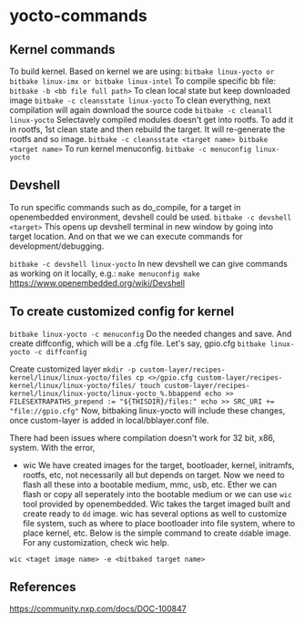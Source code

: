 # yocto-commands

## Kernel commands

To build kernel. Based on kernel we are using:
`
bitbake linux-yocto
or
bitbake linux-imx
or
bitbake linux-intel
`
To compile specific bb file:
`
bitbake -b <bb file full path>
`
To clean local state but keep downloaded image
`
bitbake -c cleansstate linux-yocto
`
To clean everything, next compilation will again download the source code
`
bitbake -c cleanall linux-yocto
`
Selectavely compiled modules doesn't get into rootfs. To add it in rootfs, 1st clean state and then rebuild the target. It will re-generate the rootfs and so image.
`
bitbake -c cleansstate <target name>
bitbake <target name>
`
To run kernel menuconfig.
`
bitbake -c menuconfig linux-yocto
`
## Devshell

To run specific commands such as do_compile, for a target in openembedded environment, devshell could be used.
`
bitbake -c devshell <target>
`
This opens up devshell terminal in new window by going into target location. And on that we we can execute commands for development/debugging.

`
bitbake -c devshell linux-yocto
`
In new devshell we can give commands as working on it locally, e.g.:
`
make menuconfig
make
`
https://www.openembedded.org/wiki/Devshell

## To create customized config for kernel
`
bitbake linux-yocto -c menuconfig
`
Do the needed changes and save. And create diffconfig, which will be a .cfg file. Let's say, gpio.cfg
`
bitbake linux-yocto -c diffconfig
`

Create customized layer
`
mkdir -p custom-layer/recipes-kernel/linux/linux-yocto/files
cp <>/gpio.cfg custom-layer/recipes-kernel/linux/linux-yocto/files/
touch custom-layer/recipes-kernel/linux/linux-yocto/linux-yocto_%.bbappend
echo >> FILESEXTRAPATHS_prepend := "${THISDIR}/files:"
echo >> SRC_URI += "file://gpio.cfg"
`
Now, bitbaking linux-yocto will include these changes, once custom-layer is added in local/bblayer.conf file.

There had been issues where compilation doesn't work for 32 bit, x86, system. With the error,

* wic
We have created images for the target, bootloader, kernel, initramfs, rootfs, etc, not necessarily all but depends on target. Now we need to flash all these into a bootable medium, mmc, usb, etc. Ether we can flash or copy all seperately into the bootable medium or we can use `wic` tool provided by openembedded. Wic takes the target imaged built and create ready to `dd` image. wic has several options as well to customize file system, such as where to place bootloader into file system, where to place kernel, etc. Below is the simple command to create `dd`able image. For any customization, check wic help.

`
wic <taget image name> -e <bitbaked target name>
`

## References
https://community.nxp.com/docs/DOC-100847
